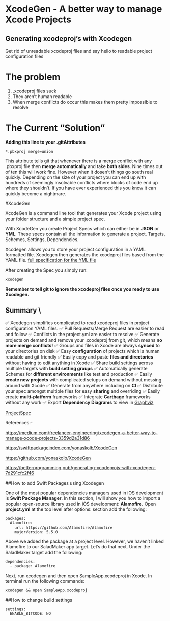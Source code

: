 # XcodeGen - A better way to manage Xcode Projects
## Generating xcodeproj’s with Xcodegen
Get rid of unreadable xcodeproj files and say hello to readable project configuration files

# **The problem**
1. .xcodeproj files suck
2. They aren’t human readable
3. When merge conflicts do occur this makes them pretty impossible to resolve

# **The Current “Solution”**
**Adding this line to your .gitAttributes**
```
*.pbxproj merge=union
```
This attribute tells git that whenever there is a merge conflict with any .pbxproj file then **merge automatically** and take **both sides**.
Nine times out of ten this will work fine. However when it dosen’t things go south real quickly.
Depending on the size of your project you can end up with hundreds of seemingly insolvable conflicts where blocks of code end up where they shouldn’t. If you have ever experienced this you know it can quickly become a nightmare.

#XcodeGen

XcodeGen is a command line tool that generates your Xcode project using your folder structure and a simple project spec.

With XcodeGen you create Project Specs which can either be in **JSON** or **YML**. These specs contain all the information to generate a project. Targets, Schemes, Settings, Dependencies.

Xcodegen allows you to store your project configuration in a YAML formatted file. Xcodegen then generates the xcodeproj files based from the YAML file.
[full specification for the YML file](https://github.com/yonaskolb/XcodeGen/blob/master/Docs/ProjectSpec.md#options)

After creating the Spec you simply run:
```
xcodegen
```

**Remember to tell git to ignore the xcodeproj files once you ready to use Xcodegen.**

## Summary \
✅ Xcodegen simplifies complicated to read xcodeproj files in project configuration YAML files.
✅ Pull Requests/Merge Request are easier to read and follow
✅ Conflicts in the project.yml are easier to resolve
✅ Generate projects on demand and remove your .xcodeproj from git, which means **no more merge conflicts!**
✅ Groups and files in Xcode are always **synced** to your directories on disk
✅ Easy **configuration** of projects which is human readable and git friendly
✅ Easily copy and paste **files and directories** without having to edit anything in Xcode
✅ Share build settings across multiple targets with **build setting groups**
✅ Automatically generate Schemes for **different environments** like test and production
✅ Easily **create new projects** with complicated setups on demand without messing around with Xcode
✅ Generate from anywhere including on **CI**
✅ Distribute your spec amongst multiple files for easy **sharing** and overriding
✅ Easily create **multi-platform** frameworks
✅ Integrate **Carthage** frameworks without any work
✅ Export **Dependency Diagrams** to view in [Graphviz](https://www.graphviz.org/)

[ProjectSpec](https://github.com/yonaskolb/XcodeGen/blob/master/Docs/ProjectSpec.md)


References:-

https://medium.com/freelancer-engineering/xcodegen-a-better-way-to-manage-xcode-projects-3359d2a31d86

https://swiftpackageindex.com/yonaskolb/XcodeGen

https://github.com/yonaskolb/XcodeGen

https://betterprogramming.pub/generating-xcodeprojs-with-xcodegen-7d291cfc2f46

##How to add Swift Packages using Xcodegen

One of the most popular dependencies managers used in iOS development is **Swift Package Manager**.
In this section, I will show you how to import a popular open-source library used in iOS development: **Alamofire.**
Open **project.yml** at the top level after options: section add the following:

```
packages:
  Alamofire:
    url: https://github.com/Alamofire/Alamofire
    majorVersion: 5.5.0
```
Above we added the package at a project level. However, we haven’t linked Alamofire to our SaladMaker app target. Let’s do that next. Under the SaladMaker target add the following:

```
dependencies:
  - package: Alamofire
```
Next, run xcodegen and then open SampleApp.xcodeproj in Xcode. In terminal run the following commands:
```
xcodegen && open SampleApp.xcodeproj
```

##How to change build settings
```
settings:
  ENABLE_BITCODE: NO
```
